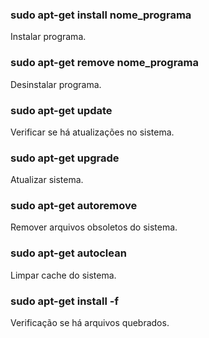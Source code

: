 ### sudo apt-get install nome_programa
Instalar programa.

### sudo apt-get remove nome_programa
Desinstalar programa.

### sudo apt-get update
Verificar se há atualizações no sistema.

### sudo apt-get upgrade
Atualizar sistema.

### sudo apt-get autoremove
Remover arquivos obsoletos do sistema.

### sudo apt-get autoclean
Limpar cache do sistema.

### sudo apt-get install -f
Verificação se há arquivos quebrados.